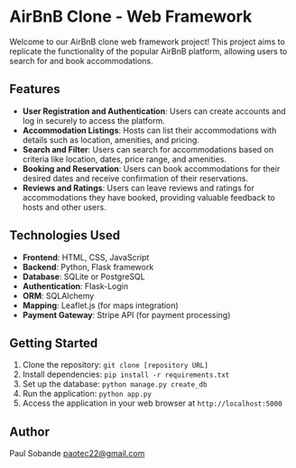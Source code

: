 # AirBnB Clone - Web Framework

Welcome to our AirBnB clone web framework project! This project aims to replicate the functionality of the popular AirBnB platform, allowing users to search for and book accommodations.

## Features

- **User Registration and Authentication**: Users can create accounts and log in securely to access the platform.
- **Accommodation Listings**: Hosts can list their accommodations with details such as location, amenities, and pricing.
- **Search and Filter**: Users can search for accommodations based on criteria like location, dates, price range, and amenities.
- **Booking and Reservation**: Users can book accommodations for their desired dates and receive confirmation of their reservations.
- **Reviews and Ratings**: Users can leave reviews and ratings for accommodations they have booked, providing valuable feedback to hosts and other users.

## Technologies Used

- **Frontend**: HTML, CSS, JavaScript
- **Backend**: Python, Flask framework
- **Database**: SQLite or PostgreSQL
- **Authentication**: Flask-Login
- **ORM**: SQLAlchemy
- **Mapping**: Leaflet.js (for maps integration)
- **Payment Gateway**: Stripe API (for payment processing)

## Getting Started

1. Clone the repository: `git clone [repository URL]`
2. Install dependencies: `pip install -r requirements.txt`
3. Set up the database: `python manage.py create_db`
4. Run the application: `python app.py`
5. Access the application in your web browser at `http://localhost:5000`

## Author
Paul Sobande <paotec22@gmail.com>
